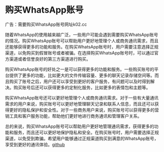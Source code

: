 # 购买WhatsApp账号

广告：需要购买WhatsApp账号网址k02.cc

随着WhatsApp的使用越来越广泛，一些用户可能会遇到需要购买WhatsApp账号的情况。购买WhatsApp账号可以帮助用户更好地管理个人或商务通讯需求，而且还能够获得更多的功能和服务。在购买WhatsApp账号时，用户需要注意选择正规渠道，以免购买到假冒账号或者被骗。在选择购买WhatsApp账号时，可以通过官方渠道或者信誉良好的第三方渠道进行购买。

购买WhatsApp账号的好处之一是可以获得更多的功能和服务。一些购买账号的平台提供了更多的功能，比如更大的文件传输容量、更多的聊天记录存储空间等。而且购买了账号之后，用户还可以享受到更好的客户服务，有问题可以及时得到解决。购买账号后还可以获得更多的定制化服务，比如更多的表情包和主题等。

购买WhatsApp账号还可以更好地管理个人或商务通讯需求。对于一些有大量通讯需求的用户来说，购买账号可以更好地管理聊天记录和联系人信息，而且还可以获得更好的隐私保护和安全性。对于一些商务用户来说，购买账号可以获得更多的营销工具和客户服务功能，帮助他们更好地进行商务通讯和管理客户关系。

总的来说，购买WhatsApp账号可以帮助用户更好地管理通讯需求，获得更多的功能和服务，而且还可以更好地保护隐私和安全。在购买账号时，用户需要选择正规渠道，以免受到欺骗。希望用户能够通过正规渠道购买到满意的WhatsApp账号，享受到更好的通讯体验。[github](https://github.com)